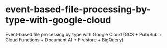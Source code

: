 # event-based-file-processing-by-type-with-google-cloud
Event-based file processing by type with Google Cloud (GCS + Pub/Sub + Cloud Functions + Document AI + Firestore + BigQuery)
